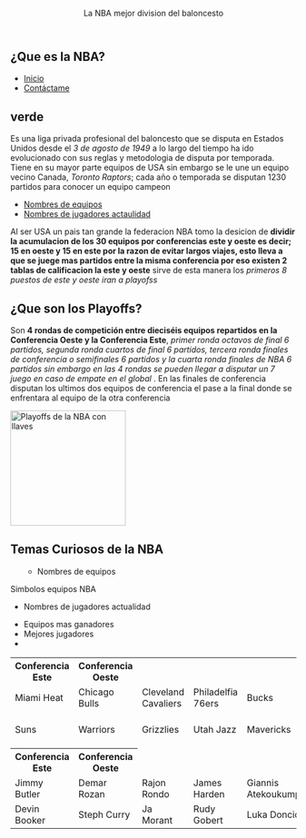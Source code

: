 
<p></p>
<header>La NBA mejor division del baloncesto</header>
<section>
<h1>&iquest;Que es la NBA?</h1>
<nav>
<ul>
<li><a href="&rdquo;/es/&rdquo;">Inicio</a></li>
<li><a href="&rdquo;/es/contactus.php&rdquo;">Cont&aacute;ctame</a></li>
</ul>
</nav>
<h1 class="&rdquo;&rdquo;">verde</h1>
<article>
<p>Es una liga privada profesional del baloncesto que se disputa en Estados Unidos desde el <em>3 de agosto de 1949</em> a lo largo del tiempo ha ido evolucionado con sus reglas y metodologia de disputa por temporada. Tiene en su mayor parte equipos de USA sin embargo se le une un equipo vecino Canada, <em>Toronto Raptors</em>; cada a&ntilde;o o temporada se disputan 1230 partidos para conocer un equipo campeon</p>
<ul>
<li><a href="#Nombres&ndash;equipos">Nombres de equipos</a></li>
<li><a href="#Jugadores&ndash;actualidad">Nombres de jugadores actaulidad</a></li>
</ul>
</article>
<article>
<p>Al ser USA un pais tan grande la federacion NBA tomo la desicion de <strong>dividir la acumulacion de los 30 equipos por conferencias este y oeste es decir; 15 en oeste y 15 en este por la razon de evitar largos viajes, esto lleva a que se juege mas partidos entre la misma conferencia por eso existen 2 tablas de calificacion la este y oeste</strong> sirve de esta manera los <em>primeros 8 puestos de este y oeste iran a playofss</em></p>
</article>
</section>
<section>
<h2>&iquest;Que son los Playoffs?</h2>
<article>
<p>Son <strong>4 rondas de competici&oacute;n entre diecis&eacute;is equipos repartidos en la Conferencia Oeste y la Conferencia Este</strong>, <em>primer ronda octavos de final 6 partidos, segunda ronda cuartos de final 6 partidos, tercera ronda finales de conferencia o semifinales 6 partidos y la cuarta ronda finales de NBA 6 partidos sin embargo en las 4 rondas se pueden llegar a disputar un 7 juego en caso de empate en el global</em> . En las finales de conferencia disputan los ultimos dos equipos de conferencia el pase a la final donde se enfrentara al equipo de la otra conferencia</p>
<img src="https://images.app.goo.gl/hPRgKpJobQd6Q9K48" alt="Playoffs de la NBA con llaves" width="203" /></article>
</section>
<section>
<h2>Temas Curiosos de la NBA</h2>
<ul>
<ul>
<li id="Nombres&ndash;equipos">Nombres de equipos</li>
</ul>
</ul>
Simbolos equipos NBA
<ul>
<li id="Jugadores&ndash;actualidad">Nombres de jugadores actualidad</li>
</ul>
<ul>
<li>Equipos mas ganadores</li>
<li>Mejores jugadores</li>
<li></li>
</ul>
<table>
<tbody>
<tr>
<th>Conferencia Este</th>
<th>Conferencia Oeste</th>
</tr>
<tr>
<td>Miami Heat</td>
<td>Chicago Bulls</td>
<td>Cleveland Cavaliers</td>
<td>Philadelfia 76ers</td>
<td>Bucks</td>
<td>Boston celtics</td>
<td>Broklyn Nets</td>
</tr>
<tr>
<td>Suns</td>
<td>Warriors</td>
<td>Grizzlies</td>
<td>Utah Jazz</td>
<td>Mavericks</td>
<td>Nuggets</td>
<td>Los Angeles Lakers</td>
</tr>
<tr>
<th>Conferencia Este</th>
<th>Conferencia Oeste</th>
</tr>
<tr>
<td>Jimmy Butler</td>
<td>Demar Rozan</td>
<td>Rajon Rondo</td>
<td>James Harden</td>
<td>Giannis Atekoukumpo</td>
<td>Jayson Tatum</td>
<td>Kevind Durant</td>
</tr>
<tr>
<td>Devin Booker</td>
<td>Steph Curry</td>
<td>Ja Morant</td>
<td>Rudy Gobert</td>
<td>Luka Doncic</td>
<td>Nikola Jokic</td>
<td>Lebron James</td>
</tr>
</tbody>
</table>
